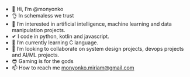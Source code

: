 - 👋 Hi, I’m @monyonko
- 👌  In schemaless we trust
- 👀 I’m interested in artificial intelligence, machine learning and data manipulation projects.
- ✔  I code in python, kotlin and javascript.
- 🌱 I’m currently learning C language.
- 💞️ I’m looking to collaborate on system design projects, devops projects and AI/ML projects.
- 😎 Gaming is for the gods
- 📫 How to reach me monyonko.miriam@gmail.com

<!---
monyonko/monyonko is a ✨ special ✨ repository because its `README.md` (this file) appears on your GitHub profile.
You can click the Preview link to take a look at your changes.
--->
